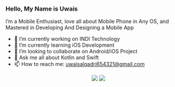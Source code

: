 ### Hello, My Name is Uwais

I’m a Mobile Enthusiast, love all about Mobile Phone in Any OS, and Mastered in Developing And Designing a Mobile App

- 🔭 I’m currently working on INDI Technology
- 🌱 I’m currently learning iOS Development
- 👯 I’m looking to collaborate on Android/iOS Project
- 💬 Ask me all about Kotlin and Swift
- 📫 How to reach me: uwaisalqadri654321@gmail.com

<p align="center">
  <img align="center" src="https://github-readme-stats.vercel.app/api?username=uwais123&&show_icons=true&title_color=32C326&icon_color=8E8F8E&text_color=fffff&bg_color=00000">
  <img align="center" src="https://github-readme-stats.vercel.app/api/top-langs/?username=uwais123&theme=radical&hide_langs_below=1&layout=compact&&title_color=32C326&icon_color=8E8F8E&text_color=00000&bg_color=fffff">
</p>
